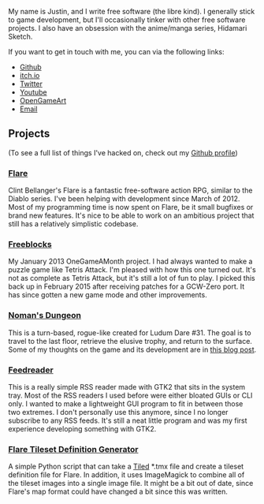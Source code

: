 My name is Justin, and I write free software (the libre kind). I generally stick to game development, but I'll occasionally tinker with other free software projects. I also have an obsession with the anime/manga series, Hidamari Sketch.

If you want to get in touch with me, you can via the following links:

- [Github](http://github.com/dorkster)
- [itch.io](https://dorkster.itch.io/)
- [Twitter](http://twitter.com/jajdorkster)
- [Youtube](http://youtube.com/user/jajdorkster)
- [OpenGameArt](http://opengameart.org/users/dorkster)
- [Email](mailto:jajdorkster@gmail.com)

## Projects

(To see a full list of things I've hacked on, check out my [Github profile](https://github.com/dorkster?tab=repositories))

### [Flare](http://flarerpg.org/)
Clint Bellanger's Flare is a fantastic free-software action RPG, similar to the Diablo series. I've been helping with development since March of 2012. Most of my programming time is now spent on Flare, be it small bugfixes or brand new features. It's nice to be able to work on an ambitious project that still has a relatively simplistic codebase.

### [Freeblocks](https://github.com/dorkster/freeblocks)
My January 2013 OneGameAMonth project. I had always wanted to make a puzzle game like Tetris Attack. I'm pleased with how this one turned out. It's not as complete as Tetris Attack, but it's still a lot of fun to play. I picked this back up in February 2015 after receiving patches for a GCW-Zero port. It has since gotten a new game mode and other improvements.

### [Noman's Dungeon](http://ludumdare.com/compo/ludum-dare-31/?action=preview&uid=44489)
This is a turn-based, rogue-like created for Ludum Dare #31. The goal is to travel to the last floor, retrieve the elusive trophy, and return to the surface. Some of my thoughts on the game and its development are in [this blog post](blog_2014-12-09_10-02-52.html).

### [Feedreader](https://github.com/dorkster/feedreader)
This is a really simple RSS reader made with GTK2 that sits in the system tray. Most of the RSS readers I used before were either bloated GUIs or CLI only. I wanted to make a lightweight GUI program to fit in between those two extremes. I don't personally use this anymore, since I no longer subscribe to any RSS feeds. It's still a neat little program and was my first experience developing something with GTK2.

### [Flare Tileset Definition Generator](https://github.com/dorkster/tilesetdef-generator)
A simple Python script that can take a [Tiled](http://mapeditor.org/) \*.tmx file and create a tileset definition file for Flare. In addition, it uses ImageMagick to combine all of the tileset images into a single image file. It might be a bit out of date, since Flare's map format could have changed a bit since this was written.



